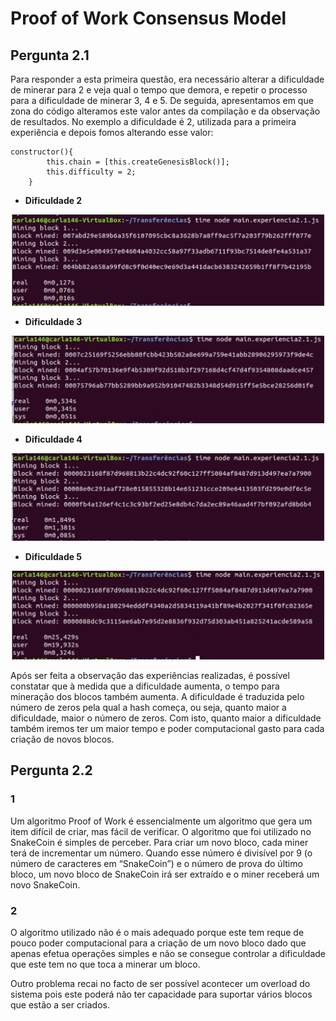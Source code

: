 # Proof of Work Consensus Model

## Pergunta 2.1

Para responder a esta primeira questão, era necessário alterar a dificuldade de minerar para 2 e veja qual o tempo que demora, 
e repetir o processo para a dificuldade de minerar 3, 4 e 5. De seguida, apresentamos em que zona do código alteramos este 
valor antes da compilação e da observação de resultados. No exemplo a dificuldade é 2, utilizada para a primeira experiência e 
depois fomos alterando esse valor:

```
constructor(){
        this.chain = [this.createGenesisBlock()];
        this.difficulty = 2;
    }
```

- **Dificuldade 2**

<p align="center">
    <img src="P21_2.png" width="500">
</p>

- **Dificuldade 3**

<p align="center">
    <img src="P21_3.png" width="500">
</p>

- **Dificuldade 4**

<p align="center">
    <img src="P21_4.png" width="500">
</p>

- **Dificuldade 5**

<p align="center">
    <img src="P21_5.png" width="500">
</p>


Após ser feita a observação das experiências realizadas, é possível constatar que à medida que a dificuldade aumenta, o tempo 
para mineração dos blocos também aumenta. A dificuldade é traduzida pelo número de zeros pela qual a hash começa, ou seja, 
quanto maior a dificuldade, maior o número de zeros. Com isto, quanto maior a dificuldade também iremos ter um maior tempo e 
poder computacional gasto para cada criação de novos blocos.

## Pergunta 2.2

### 1

Um algoritmo Proof of Work é essencialmente um algoritmo que gera um item difícil de criar, mas fácil de verificar. O algoritmo 
que foi utilizado no SnakeCoin é simples de perceber. Para criar um novo bloco, cada miner terá de incrementar um número. 
Quando esse número é divisível por 9 (o número de caracteres em “SnakeCoin”) e o número de prova do último bloco, um novo bloco 
de SnakeCoin irá ser extraído e o miner receberá um novo SnakeCoin.

### 2

O algoritmo utilizado não é o mais adequado porque este tem reque de pouco poder computacional para a criação de um novo bloco 
dado que apenas efetua operações simples e não se consegue controlar a dificuldade que este tem no que toca a minerar um bloco.

Outro problema recai no facto de ser possível acontecer um overload do sistema pois este poderá não ter capacidade para 
suportar vários blocos que estão a ser criados.
